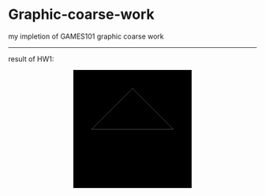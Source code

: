 # Graphic-coarse-work
my impletion of GAMES101 graphic coarse work

---
result of HW1:<br>

<center><img src="./Assign1/res.gif" style="zoom:80%;" /></center>

